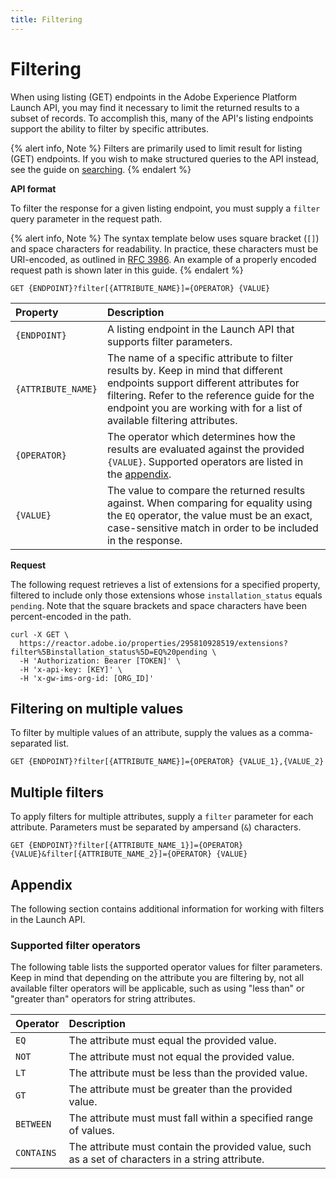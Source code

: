 ```yaml
---
title: Filtering
---
```


# Filtering

When using listing (GET) endpoints in the Adobe Experience Platform Launch API, you may find it necessary to limit the returned results to a subset of records. To accomplish this, many of the API's listing endpoints support the ability to filter by specific attributes.

{% alert info, Note %}
Filters are primarily used to limit result for listing (GET) endpoints. If you wish to make structured queries to the API instead, see the guide on [searching](/api/guides/searching/).
{% endalert %}

**API format**

To filter the response for a given listing endpoint, you must supply a `filter` query parameter in the request path.

{% alert info, Note %}
The syntax template below uses square bracket (`[]`) and space characters for readability. In practice, these characters must be URI-encoded, as outlined in [RFC 3986](https://tools.ietf.org/html/rfc3986). An example of a properly encoded request path is shown later in this guide.
{% endalert %}

```http
GET {ENDPOINT}?filter[{ATTRIBUTE_NAME}]={OPERATOR} {VALUE}
```

| Property | Description |
| :-- | :-- |
| `{ENDPOINT}` | A listing endpoint in the Launch API that supports filter parameters. |
| `{ATTRIBUTE_NAME}` | The name of a specific attribute to filter results by. Keep in mind that different endpoints support different attributes for filtering. Refer to the reference guide for the endpoint you are working with for a list of available filtering attributes. |
| `{OPERATOR}` | The operator which determines how the results are evaluated against the provided `{VALUE}`. Supported operators are listed in the [appendix](#supporter-filter-operators). |
| `{VALUE}` | The value to compare the returned results against. When comparing for equality using the `EQ` operator, the value must be an exact, case-sensitive match in order to be included in the response. |

**Request**

The following request retrieves a list of extensions for a specified property, filtered to include only those extensions whose `installation_status` equals `pending`. Note that the square brackets and space characters have been percent-encoded in the path.

```shell
curl -X GET \
  https://reactor.adobe.io/properties/295810928519/extensions?filter%5Binstallation_status%5D=EQ%20pending \
  -H 'Authorization: Bearer [TOKEN]' \
  -H 'x-api-key: [KEY]' \
  -H 'x-gw-ims-org-id: [ORG_ID]'
```

## Filtering on multiple values

To filter by multiple values of an attribute, supply the values as a
comma-separated list.

```http
GET {ENDPOINT}?filter[{ATTRIBUTE_NAME}]={OPERATOR} {VALUE_1},{VALUE_2}
```

## Multiple filters

To apply filters for multiple attributes, supply a `filter` parameter for each attribute. Parameters must be separated by ampersand (`&`) characters.

```http
GET {ENDPOINT}?filter[{ATTRIBUTE_NAME_1}]={OPERATOR} {VALUE}&filter[{ATTRIBUTE_NAME_2}]={OPERATOR} {VALUE}
```

## Appendix

The following section contains additional information for working with filters in the Launch API.

### Supported filter operators

The following table lists the supported operator values for filter parameters. Keep in mind that depending on the attribute you are filtering by, not all available filter operators will be applicable, such as using "less than" or "greater than" operators for string attributes.

| Operator | Description |
| :-- | :-- |
| `EQ` | The attribute must equal the provided value. |
| `NOT` | The attribute must not equal the provided value.  |
| `LT` | The attribute must be less than the provided value. |
| `GT` | The attribute must be greater than the provided value. |
| `BETWEEN` | The attribute must must fall within a specified range of values. |
| `CONTAINS` | The attribute must contain the provided value, such as a set of characters in a string attribute. |
